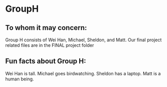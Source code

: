# GroupH

## To whom it may concern:
Group H consists of Wei Han, Michael, Sheldon, and Matt. Our final project related files are in the FINAL project folder

## Fun facts about Group H:
Wei Han is tall.
Michael goes birdwatching.
Sheldon has a laptop.
Matt is a human being.
